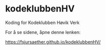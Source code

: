 # kodeklubbenHV
Koding for Kodeklubben Høvik Verk

For å se sidene, åpne denne lenken:

https://fsjursaether.github.io/kodeklubbenHV/

